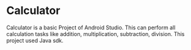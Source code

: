 # Calculator
Calculator is a basic Project of Android Studio. This can perform all calculation tasks like addition, multiplication, subtraction, division. This project used Java sdk.
